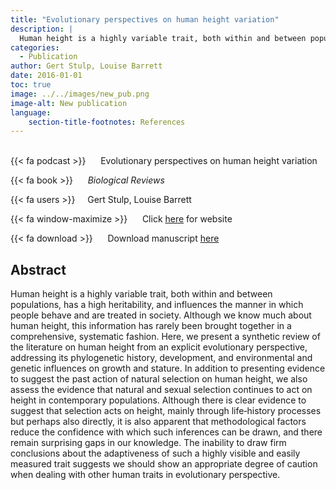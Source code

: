 ```yaml
---
title: "Evolutionary perspectives on human height variation"
description: |
  Human height is a highly variable trait, both within and between populations, has a high heritability, and influences the manner in which people behave and are treated in society. Although we know much about human height, this information has rarely been brought together in a comprehensive, systematic fashion. Here, we present a synthetic review of the literature on human height from an explicit evolutionary perspective, addressing its phylogenetic history, development, and environmental and genetic influences on growth and stature. In addition to presenting evidence to suggest the past action of natural selection on human height, we also assess the evidence that natural and sexual selection continues to act on height in contemporary populations. Although there is clear evidence to suggest that selection acts on height, mainly through life‐history processes but perhaps also directly, it is also apparent that methodological factors reduce the confidence with which such inferences can be drawn, and there remain surprising gaps in our knowledge. The inability to draw firm conclusions about the adaptiveness of such a highly visible and easily measured trait suggests we should show an appropriate degree of caution when dealing with other human traits in evolutionary perspective. 
categories:
  - Publication
author: Gert Stulp, Louise Barrett
date: 2016-01-01
toc: true
image: ../../images/new_pub.png
image-alt: New publication
language: 
    section-title-footnotes: References
---
```



<br>
{{< fa podcast >}} &nbsp;&nbsp;&nbsp;&nbsp; Evolutionary perspectives on human height variation

{{< fa book >}} &nbsp;&nbsp;&nbsp;&nbsp; *Biological Reviews*

{{< fa users >}} &nbsp;&nbsp;&nbsp; Gert Stulp, Louise Barrett

{{< fa window-maximize >}} &nbsp;&nbsp;&nbsp;&nbsp; Click [here](https://onlinelibrary.wiley.com/doi/abs/10.1111/brv.12165) for website

{{< fa download >}} &nbsp;&nbsp;&nbsp;&nbsp; Download manuscript [here](../../pdf/2016_Stulp&Barrett_BR_Height.pdf)

## Abstract

Human height is a highly variable trait, both within and between populations, has a high heritability, and influences the manner in which people behave and are treated in society. Although we know much about human height, this information has rarely been brought together in a comprehensive, systematic fashion. Here, we present a synthetic review of the literature on human height from an explicit evolutionary perspective, addressing its phylogenetic history, development, and environmental and genetic influences on growth and stature. In addition to presenting evidence to suggest the past action of natural selection on human height, we also assess the evidence that natural and sexual selection continues to act on height in contemporary populations. Although there is clear evidence to suggest that selection acts on height, mainly through life‐history processes but perhaps also directly, it is also apparent that methodological factors reduce the confidence with which such inferences can be drawn, and there remain surprising gaps in our knowledge. The inability to draw firm conclusions about the adaptiveness of such a highly visible and easily measured trait suggests we should show an appropriate degree of caution when dealing with other human traits in evolutionary perspective.

